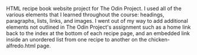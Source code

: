HTML recipe book website project for The Odin Project. I used all of the various elements that I learned throughout the course:
headings, paragraphs, lists, links, and images. I went out of my way to add additional elements not outlined in The Odin Project's
assignment such as a home link back to the index at the bottom of each recipe page, and an embedded link inside an unordered list
from one recipe to another on the chicken-alfredo.html page.
